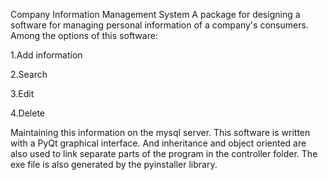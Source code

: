 Company Information Management System
A package for designing a software for managing personal information of a company's consumers. Among the options of this software:

1.Add information

2.Search

3.Edit

4.Delete

Maintaining this information on the mysql server.
This software is written with a PyQt graphical interface.
And inheritance and object oriented are also used to link separate parts of the program in the controller folder.
The exe file is also generated by the pyinstaller library.
